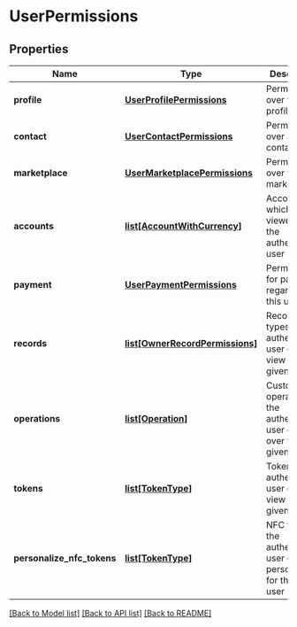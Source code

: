 # UserPermissions

## Properties
Name | Type | Description | Notes
------------ | ------------- | ------------- | -------------
**profile** | [**UserProfilePermissions**](UserProfilePermissions.md) | Permissions over the user profile | [optional] 
**contact** | [**UserContactPermissions**](UserContactPermissions.md) | Permissions over a contact | [optional] 
**marketplace** | [**UserMarketplacePermissions**](UserMarketplacePermissions.md) | Permissions over the user marketplace | [optional] 
**accounts** | [**list[AccountWithCurrency]**](AccountWithCurrency.md) | Accounts which can be viewed by the authenticated user | [optional] 
**payment** | [**UserPaymentPermissions**](UserPaymentPermissions.md) | Permissions for payments regarding this user | [optional] 
**records** | [**list[OwnerRecordPermissions]**](OwnerRecordPermissions.md) | Records types the authenticated user can view over the given user  | [optional] 
**operations** | [**list[Operation]**](Operation.md) | Custom operations the authenticated user can run over the given user  | [optional] 
**tokens** | [**list[TokenType]**](TokenType.md) | Tokens the authenticated user can view over the given user  | [optional] 
**personalize_nfc_tokens** | [**list[TokenType]**](TokenType.md) | NFC tokens the authenticated user can personalize for the given user  | [optional] 

[[Back to Model list]](../README.md#documentation-for-models) [[Back to API list]](../README.md#documentation-for-api-endpoints) [[Back to README]](../README.md)


